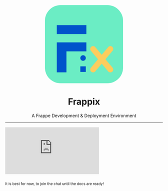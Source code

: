 <div align="center">
  <img src="artwork/logo.svg" width="250" style="border-radius:20%"/>
  <h1>Frappix</h1>
  <p>A Frappe Development & Deployment Environment</span>
</div>

---

[![Chat on Matrix](https://img.shields.io/matrix/frappix:matrix.org?server_fqdn=matrix.org&style=for-the-badge)](https://matrix.to/#/#frappix:matrix.org)

<sub>It is best for now, to join the chat until the docs are ready!</sub>
